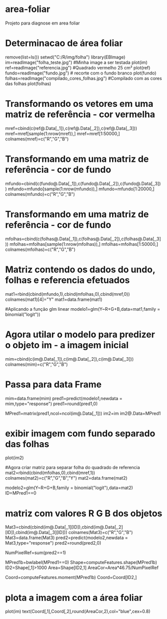 # area-foliar
Projeto para diagnose em area foliar

# Determinacao de área foliar 


remove(list=ls())
setwd("C:/R/img/folha")
library(EBImage)
im=readImage("folha_teste.jpg")      #Minha image a ser testada
plot(im)
ref=readImage("referencia.jpg")      #Quadrado vermelho 25 cm²
plot(ref)
fundo=readImage("fundo.jpg")         # recorte com o fundo branco
plot(fundo)
folhas=readImage("compilado_cores_folhas.jpg")  #Compilado com as cores das folhas
plot(folhas)

# Transformando os vetores em uma matriz de referência - cor vermelha
mref=cbind(c(ref@.Data[,,1]),c(ref@.Data[,,2]),c(ref@.Data[,,3]))
mref=mref[sample(1:nrow(mref)),]
mref=mref[1:50000,]
colnames(mref)=c("R","G","B")

# Transformando em uma matriz de referência - cor de fundo
mfundo=cbind(c(fundo@.Data[,,1]),c(fundo@.Data[,,2]),c(fundo@.Data[,,3]))
mfundo=mfundo[sample(1:nrow(mfundo)),]
mfundo=mfundo[1:20000,]
colnames(mfundo)=c("R","G","B")


# Transformando em uma matriz de referência - cor de fundo
mfolhas=cbind(c(folhas@.Data[,,1]),c(folhas@.Data[,,2]),c(folhas@.Data[,,3]))
mfolhas=mfolhas[sample(1:nrow(mfolhas)),]
mfolhas=mfolhas[1:50000,]
colnames(mfolhas)=c("R","G","B")

# Matriz contendo os dados do undo, folhas e referencia efetuados
mat1=rbind(cbind(mfundo,1),cbind(mfolhas,0),cbind(mref,0))
colnames(mat1)[4]="Y"
mat1=data.frame(mat1)

#Aplicando a função glm linear
modelo1=glm(Y~R+G+B,data=mat1,family = binomial("logit"))

# Agora utilar o modelo para predizer o objeto im - a imagem inicial
mim=cbind(c(im@.Data[,,1]),c(im@.Data[,,2]),c(im@.Data[,,3]))
colnames(mim)=c("R","G","B")

# Passa para data Frame 
mim=data.frame(mim)
pred1=predict(modelo1,newdata = mim,type="response")
pred1=round(pred1,0)

MPred1=matrix(pred1,ncol=ncol(im@.Data[,,1]))
im2=im
im2@.Data=MPred1

# exibir imagem com fundo separado das folhas
plot(im2)

#Agora criar matriz para separar folha do quadrado de referencia
mat2=rbind(cbind(mfolhas,0),cbind(mref,1))
colnames(mat2)=c("R","G","B","Y")
mat2=data.frame(mat2)


modelo2=glm(Y~R+G+B,family = binomial("logit"),data=mat2)
ID=MPred1==0

# matriz com valores R G B dos objetos
Mat3=cbind(cbind(im@.Data[,,1][ID]),cbind(im@.Data[,,2][ID]),cbind(im@.Data[,,3][ID]))
colnames(Mat3)=c("R","G","B")
Mat3=data.frame(Mat3)
pred2=predict(modelo2,newdata = Mat3,type="response")
pred2=round(pred2,0)

NumPixelRef=sum(pred2==1)

MPred1b=bwlabel(MPred1==0)
Shape=computeFeatures.shape(MPred1b)
ID2=Shape[,1]>1000
Area=Shape[ID2,1]
AreaCor=Area*46.75/NumPixelRef


Coord=computeFeatures.moment(MPred1b)
Coord=Coord[ID2,]

# plota a imagem com a área foliar
plot(im)
text(Coord[,1],Coord[,2],round(AreaCor,2),col="blue",cex=0.8)

